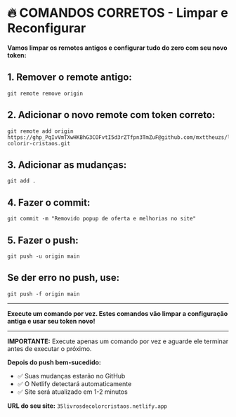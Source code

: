 # 🔥 COMANDOS CORRETOS - Limpar e Reconfigurar

**Vamos limpar os remotes antigos e configurar tudo do zero com seu novo token:**

## 1. Remover o remote antigo:
```
git remote remove origin
```

## 2. Adicionar o novo remote com token correto:
```
git remote add origin https://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@github.com/mxttheuzs/livro-colorir-cristaos.git
```

## 3. Adicionar as mudanças:
```
git add .
```

## 4. Fazer o commit:
```
git commit -m "Removido popup de oferta e melhorias no site"
```

## 5. Fazer o push:
```
git push -u origin main
```

## Se der erro no push, use:
```
git push -f origin main
```

---

**Execute um comando por vez. Estes comandos vão limpar a configuração antiga e usar seu token novo!**

---

**IMPORTANTE:** Execute apenas um comando por vez e aguarde ele terminar antes de executar o próximo.

**Depois do push bem-sucedido:**
- ✅ Suas mudanças estarão no GitHub
- ✅ O Netlify detectará automaticamente
- ✅ Site será atualizado em 1-2 minutos

**URL do seu site:** `35livrosdecolorcristaos.netlify.app`